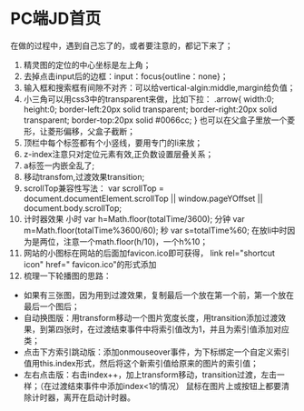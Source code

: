 # PC端JD首页


在做的过程中，遇到自己忘了的，或者要注意的，都记下来了； 
1. 精灵图的定位的中心坐标是左上角； 
2. 去掉点击input后的边框：input：focus{outline：none}； 
3. 输入框和搜索框有间隙不对齐：可以给vertical-algin:middle,margin给负值；
4. 小三角可以用css3中的transparent来做，比如下拉： .arrow{ width:0; height:0; border-left:20px solid transparent; border-right:20px solid transparent; border-top:20px solid #0066cc; } 也可以在父盒子里放一个菱形，让菱形偏移，父盒子截断； 
5. 顶栏中每个标签都有个小竖线，要用专门的li来放； 
6. z-index注意只对定位元素有效,正负数设置层叠关系； 
7. a标签一内嵌全乱了;
8. 移动transfom,过渡效果transition;
9. scrollTop兼容性写法： var scrollTop = document.documentElement.scrollTop || window.pageYOffset || document.body.scrollTop; 
10. 计时器效果 小时 var h=Math.floor(totalTime/3600); 分钟 var m=Math.floor(totalTime%3600/60); 秒 var s=totalTime%60; 在放li中时因为是两位，注意一个math.floor(h/10)，一个h%10； 
11. 网站的小图标在网站的后面加favicon.ico即可获得， link rel="shortcut icon" href=" favicon.ico"的形式添加 
12. 梳理一下轮播图的思路： 
* 如果有三张图，因为用到过渡效果，复制最后一个放在第一个前，第一个放在最后一个图后； 
* 自动换图版：用transform移动一个图片宽度长度，用transition添加过渡效果，到第四张时，在过渡结束事件中将索引值改为1，并且为索引值添加对应类； 
* 点击下方索引跳动版：添加onmouseover事件，为下标绑定一个自定义索引值用this.index形式，然后将这个新索引值给原来的图片的索引值； 
* 左右点击版：右击index++，加上transform移动，transition过渡，左击一样；（在过渡结束事件中添加index<1的情况） 鼠标在图片上或按钮上都要清除计时器，离开在启动计时器。 
